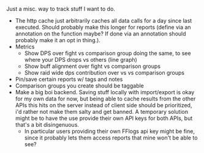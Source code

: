 Just a misc. way to track stuff I want to do.

* The http cache just arbitrarily caches all data calls for a day since last executed. Should probably make this longer for reports (define via an annotation on the function maybe? If done via an annotation should probably make it an opt in thing.).
* Metrics
  * Show DPS over fight vs comparison group doing the same, to see where your DPS drops vs others (line graph)
  * Show buff alignment over fight vs comparison groups
  * Show raid wide dps contribution over vs vs comparison groups
* Pin/save certain reports w/ tags and notes
* Comparison groups you create should be taggable
* Make a big boi backend. Saving stuff locally with import/export is okay for my own data for now, but being able to cache results from the other APIs this hits on the server instead of client side should
be prioritized, i'd rather not make them salty and get banned. A temporary solution might be to have the use provide their own API keys for both APIs, but that's a bit disingenuous.
  * In particular users providing their own FFlogs api key might be fine, since it probably lets them access reports that mine won't be able to see?
